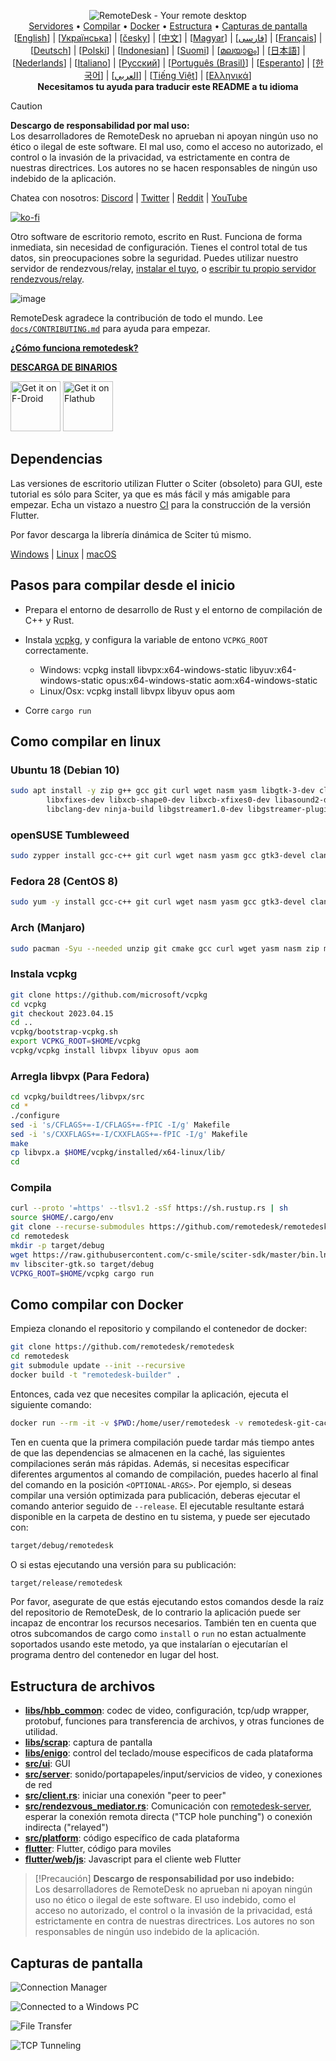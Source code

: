 <p align="center">
  <img src="../res/logo-header.svg" alt="RemoteDesk - Your remote desktop"><br>
  <a href="#servidores-gratis-de-uso-público">Servidores</a> •
  <a href="#pasos-para-compilar-desde-el-inicio">Compilar</a> •
  <a href="#como-compilar-con-docker">Docker</a> •
  <a href="#estructura-de-archivos">Estructura</a> •
  <a href="#capturas-de-pantalla">Capturas de pantalla</a><br>
  [<a href="../README.md">English</a>] | [<a href="README-UA.md">Українська</a>] | [<a href="README-CS.md">česky</a>] | [<a href="README-ZH.md">中文</a>] | [<a href="README-HU.md">Magyar</a>] | [<a href="README-FA.md">فارسی</a>] | [<a href="README-FR.md">Français</a>] | [<a href="README-DE.md">Deutsch</a>] | [<a href="README-PL.md">Polski</a>] | [<a href="README-ID.md">Indonesian</a>] | [<a href="README-FI.md">Suomi</a>] | [<a href="README-ML.md">മലയാളം</a>] | [<a href="README-JP.md">日本語</a>] | [<a href="README-NL.md">Nederlands</a>] | [<a href="README-IT.md">Italiano</a>] | [<a href="README-RU.md">Русский</a>] | [<a href="README-PTBR.md">Português (Brasil)</a>] | [<a href="README-EO.md">Esperanto</a>] | [<a href="README-KR.md">한국어</a>] | [<a href="README-AR.md">العربي</a>] | [<a href="README-VN.md">Tiếng Việt</a>] | [<a href="README-GR.md">Ελληνικά</a>]<br>
  <b>Necesitamos tu ayuda para traducir este README a tu idioma</b>
</p>

> [!Caution]
> **Descargo de responsabilidad por mal uso:** <br>
> Los desarrolladores de RemoteDesk no aprueban ni apoyan ningún uso no ético o ilegal de este software. El mal uso, como el acceso no autorizado, el control o la invasión de la privacidad, va estrictamente en contra de nuestras directrices. Los autores no se hacen responsables de ningún uso indebido de la aplicación.

Chatea con nosotros: [Discord](https://discord.gg/nDceKgxnkV) | [Twitter](https://twitter.com/remotedesk) | [Reddit](https://www.reddit.com/r/remotedesk) | [YouTube](https://www.youtube.com/@remotedesk)

[![ko-fi](https://ko-fi.com/img/githubbutton_sm.svg)](https://ko-fi.com/I2I04VU09)

Otro software de escritorio remoto, escrito en Rust. Funciona de forma inmediata, sin necesidad de configuración. Tienes el control total de tus datos, sin preocupaciones sobre la seguridad. Puedes utilizar nuestro servidor de rendezvous/relay, [instalar el tuyo](https://remotedesk.com/server), o [escribir tu propio servidor rendezvous/relay](https://github.com/remotedesk/remotedesk-server-demo).

![image](https://user-images.githubusercontent.com/71636191/171661982-430285f0-2e12-4b1d-9957-4a58e375304d.png)

RemoteDesk agradece la contribución de todo el mundo. Lee [`docs/CONTRIBUTING.md`](CONTRIBUTING.md) para ayuda para empezar.

[**¿Cómo funciona remotedesk?**](https://github.com/remotedesk/remotedesk/wiki/How-does-RemoteDesk-work%3F)

[**DESCARGA DE BINARIOS**](https://github.com/remotedesk/remotedesk/releases)

[<img src="https://fdroid.gitlab.io/artwork/badge/get-it-on.png"
    alt="Get it on F-Droid"
    height="80">](https://f-droid.org/en/packages/com.carriez.flutter_hbb)
[<img src="https://flathub.org/api/badge?svg&locale=en"
    alt="Get it on Flathub"
    height="80">](https://flathub.org/apps/com.remotedesk.RemoteDesk)

## Dependencias

Las versiones de escritorio utilizan Flutter o Sciter (obsoleto) para GUI, este tutorial es sólo para Sciter, ya que es más fácil y más amigable para empezar. Echa un vistazo a nuestro [CI](https://github.com/remotedesk/remotedesk/blob/master/.github/workflows/flutter-build.yml) para la construcción de la versión Flutter.

Por favor descarga la librería dinámica de Sciter tú mismo.

[Windows](https://raw.githubusercontent.com/c-smile/sciter-sdk/master/bin.win/x64/sciter.dll) |
[Linux](https://raw.githubusercontent.com/c-smile/sciter-sdk/master/bin.lnx/x64/libsciter-gtk.so) |
[macOS](https://raw.githubusercontent.com/c-smile/sciter-sdk/master/bin.osx/libsciter.dylib)

## Pasos para compilar desde el inicio

- Prepara el entorno de desarrollo de Rust y el entorno de compilación de C++ y Rust.

- Instala [vcpkg](https://github.com/microsoft/vcpkg), y configura la variable de entono `VCPKG_ROOT` correctamente.

  - Windows: vcpkg install libvpx:x64-windows-static libyuv:x64-windows-static opus:x64-windows-static aom:x64-windows-static
  - Linux/Osx: vcpkg install libvpx libyuv opus aom

- Corre `cargo run`

## Como compilar en linux

### Ubuntu 18 (Debian 10)

```sh
sudo apt install -y zip g++ gcc git curl wget nasm yasm libgtk-3-dev clang libxcb-randr0-dev libxdo-dev \
        libxfixes-dev libxcb-shape0-dev libxcb-xfixes0-dev libasound2-dev libpulse-dev cmake make \
        libclang-dev ninja-build libgstreamer1.0-dev libgstreamer-plugins-base1.0-dev libpam0g-dev
```

### openSUSE Tumbleweed

```sh
sudo zypper install gcc-c++ git curl wget nasm yasm gcc gtk3-devel clang libxcb-devel libXfixes-devel cmake alsa-lib-devel gstreamer-devel gstreamer-plugins-base-devel xdotool-devel pam-devel
```

### Fedora 28 (CentOS 8)

```sh
sudo yum -y install gcc-c++ git curl wget nasm yasm gcc gtk3-devel clang libxcb-devel libxdo-devel libXfixes-devel pulseaudio-libs-devel cmake alsa-lib-devel gstreamer1-devel gstreamer1-plugins-base-devel pam-devel
```

### Arch (Manjaro)

```sh
sudo pacman -Syu --needed unzip git cmake gcc curl wget yasm nasm zip make pkg-config clang gtk3 xdotool libxcb libxfixes alsa-lib pipewire
```

### Instala vcpkg

```sh
git clone https://github.com/microsoft/vcpkg
cd vcpkg
git checkout 2023.04.15
cd ..
vcpkg/bootstrap-vcpkg.sh
export VCPKG_ROOT=$HOME/vcpkg
vcpkg/vcpkg install libvpx libyuv opus aom
```

### Arregla libvpx (Para Fedora)

```sh
cd vcpkg/buildtrees/libvpx/src
cd *
./configure
sed -i 's/CFLAGS+=-I/CFLAGS+=-fPIC -I/g' Makefile
sed -i 's/CXXFLAGS+=-I/CXXFLAGS+=-fPIC -I/g' Makefile
make
cp libvpx.a $HOME/vcpkg/installed/x64-linux/lib/
cd
```

### Compila

```sh
curl --proto '=https' --tlsv1.2 -sSf https://sh.rustup.rs | sh
source $HOME/.cargo/env
git clone --recurse-submodules https://github.com/remotedesk/remotedesk
cd remotedesk
mkdir -p target/debug
wget https://raw.githubusercontent.com/c-smile/sciter-sdk/master/bin.lnx/x64/libsciter-gtk.so
mv libsciter-gtk.so target/debug
VCPKG_ROOT=$HOME/vcpkg cargo run
```

## Como compilar con Docker

Empieza clonando el repositorio y compilando el contenedor de docker:

```sh
git clone https://github.com/remotedesk/remotedesk
cd remotedesk
git submodule update --init --recursive
docker build -t "remotedesk-builder" .
```

Entonces, cada vez que necesites compilar la aplicación, ejecuta el siguiente comando:

```sh
docker run --rm -it -v $PWD:/home/user/remotedesk -v remotedesk-git-cache:/home/user/.cargo/git -v remotedesk-registry-cache:/home/user/.cargo/registry -e PUID="$(id -u)" -e PGID="$(id -g)" remotedesk-builder
```

Ten en cuenta que la primera compilación puede tardar más tiempo antes de que las dependencias se almacenen en la caché, las siguientes compilaciones serán más rápidas. Además, si necesitas especificar diferentes argumentos al comando de compilación, puedes hacerlo al final del comando en la posición `<OPTIONAL-ARGS>`. Por ejemplo, si deseas compilar una versión optimizada para publicación, deberas ejecutar el comando anterior seguido de `--release`. El ejecutable resultante estará disponible en la carpeta de destino en tu sistema, y puede ser ejecutado con:

```sh
target/debug/remotedesk
```

O si estas ejecutando una versión para su publicación:

```sh
target/release/remotedesk
```

Por favor, asegurate de que estás ejecutando estos comandos desde la raíz del repositorio de RemoteDesk, de lo contrario la aplicación puede ser incapaz de encontrar los recursos necesarios. También ten en cuenta que otros subcomandos de cargo como `install` o `run` no estan actualmente soportados usando este metodo, ya que instalarían o ejecutarían el programa dentro del contenedor en lugar del host.

## Estructura de archivos

- **[libs/hbb_common](https://github.com/remotedesk/remotedesk/tree/master/libs/hbb_common)**:  codec de video, configuración, tcp/udp wrapper, protobuf, funciones para transferencia de archivos, y otras funciones de utilidad.
- **[libs/scrap](https://github.com/remotedesk/remotedesk/tree/master/libs/scrap)**: captura de pantalla
- **[libs/enigo](https://github.com/remotedesk/remotedesk/tree/master/libs/enigo)**: control del teclado/mouse especificos de cada plataforma
- **[src/ui](https://github.com/remotedesk/remotedesk/tree/master/src/ui)**: GUI
- **[src/server](https://github.com/remotedesk/remotedesk/tree/master/src/server)**: sonido/portapapeles/input/servicios de video, y conexiones de red
- **[src/client.rs](https://github.com/remotedesk/remotedesk/tree/master/src/client.rs)**: iniciar una conexión "peer to peer"
- **[src/rendezvous_mediator.rs](https://github.com/remotedesk/remotedesk/tree/master/src/rendezvous_mediator.rs)**: Comunicación con [remotedesk-server](https://github.com/remotedesk/remotedesk-server), esperar la conexión remota directa ("TCP hole punching") o conexión indirecta ("relayed")
- **[src/platform](https://github.com/remotedesk/remotedesk/tree/master/src/platform)**: código específico de cada plataforma
- **[flutter](https://github.com/remotedesk/remotedesk/tree/master/flutter)**: Flutter, código para moviles
- **[flutter/web/js](https://github.com/remotedesk/remotedesk/tree/master/flutter/web/js)**: Javascript para el cliente web Flutter

> [!Precaución]
> **Descargo de responsabilidad por uso indebido:** <br>
> Los desarrolladores de RemoteDesk no aprueban ni apoyan ningún uso no ético o ilegal de este software. El uso indebido, como el acceso no autorizado, el control o la invasión de la privacidad, está estrictamente en contra de nuestras directrices. Los autores no son responsables de ningún uso indebido de la aplicación.

## Capturas de pantalla

![Connection Manager](https://github.com/remotedesk/remotedesk/assets/28412477/db82d4e7-c4bc-4823-8e6f-6af7eadf7651)

![Connected to a Windows PC](https://github.com/remotedesk/remotedesk/assets/28412477/9baa91e9-3362-4d06-aa1a-7518edcbd7ea)

![File Transfer](https://github.com/remotedesk/remotedesk/assets/28412477/39511ad3-aa9a-4f8c-8947-1cce286a46ad)

![TCP Tunneling](https://github.com/remotedesk/remotedesk/assets/28412477/78e8708f-e87e-4570-8373-1360033ea6c5)

